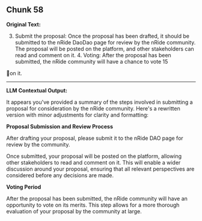 ## Chunk 58

**Original Text:**

3. Submit the proposal: Once the proposal has been drafted, it should be submitted to the nRide
DaoDao page for review by the nRide community. The proposal will be posted on the platform,
and other stakeholders can read and comment on it. 4. Voting: After the proposal has been submitted, the nRide community will have a chance to vote
15

on it.

---

**LLM Contextual Output:**

It appears you've provided a summary of the steps involved in submitting a proposal for consideration by the nRide community. Here's a rewritten version with minor adjustments for clarity and formatting:

**Proposal Submission and Review Process**

After drafting your proposal, please submit it to the nRide DAO page for review by the community.

Once submitted, your proposal will be posted on the platform, allowing other stakeholders to read and comment on it. This will enable a wider discussion around your proposal, ensuring that all relevant perspectives are considered before any decisions are made.

**Voting Period**

After the proposal has been submitted, the nRide community will have an opportunity to vote on its merits. This step allows for a more thorough evaluation of your proposal by the community at large.

